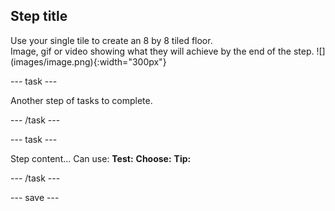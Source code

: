 ## Step title

<div style="display: flex; flex-wrap: wrap">
<div style="flex-basis: 200px; flex-grow: 1; margin-right: 15px;">
Use your single tile to create an 8 by 8 tiled floor.
</div>
<div>
Image, gif or video showing what they will achieve by the end of the step. ![](images/image.png){:width="300px"}
</div>
</div>



--- task ---

Another step of tasks to complete.

--- /task ---

--- task ---

Step content... 
Can use:
**Test:**
**Choose:**
**Tip:**

--- /task ---

--- save ---